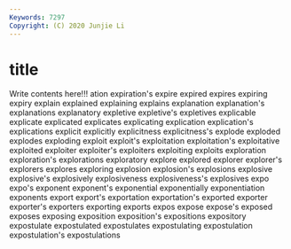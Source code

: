 ```yaml
---
Keywords: 7297
Copyright: (C) 2020 Junjie Li
---
```


# title

Write contents here!!!
ation 
expiration's 
expire 
expired 
expires 
expiring 
expiry 
explain 
explained 
explaining
explains 
explanation 
explanation's 
explanations 
explanatory 
expletive 
expletive's 
expletives 
explicable 
explicate
explicated 
explicates 
explicating 
explication 
explication's 
explications 
explicit 
explicitly 
explicitness 
explicitness's
explode 
exploded 
explodes 
exploding 
exploit 
exploit's 
exploitation 
exploitation's 
exploitative 
exploited
exploiter 
exploiter's 
exploiters 
exploiting 
exploits 
exploration 
exploration's 
explorations 
exploratory 
explore
explored 
explorer 
explorer's 
explorers 
explores 
exploring 
explosion 
explosion's 
explosions 
explosive
explosive's 
explosively 
explosiveness 
explosiveness's 
explosives 
expo 
expo's 
exponent 
exponent's 
exponential
exponentially 
exponentiation 
exponents 
export 
export's 
exportation 
exportation's 
exported 
exporter 
exporter's
exporters 
exporting 
exports 
expos 
expose 
expose's 
exposed 
exposes 
exposing 
exposition
exposition's 
expositions 
expository 
expostulate 
expostulated 
expostulates 
expostulating 
expostulation 
expostulation's 
expostulations
